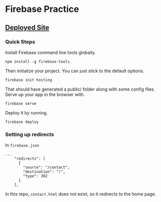 # Firebase Practice

## [Deployed Site](https://cs-intro.web.app)

### Quick Steps

Install Firebase command line tools globally.
```
npm install -g firebase-tools
```

Then initialize your project. You can just stick to the default options.
```
firebase init hosting
```

That should have generated a public/ folder along with some config files. Serve up your app in the browser with.
```
firebase serve
```

Deploy it by running.
```
firebase deploy
```

### Setting up redirects
In `firebase.json`
```
...
    "redirects": [
      {
        "source": "/contact",
        "destination": "/",
        "type": 302
      }
    ],
```
In this repo, `contact.html` does not exist, so it redirects to the home page.